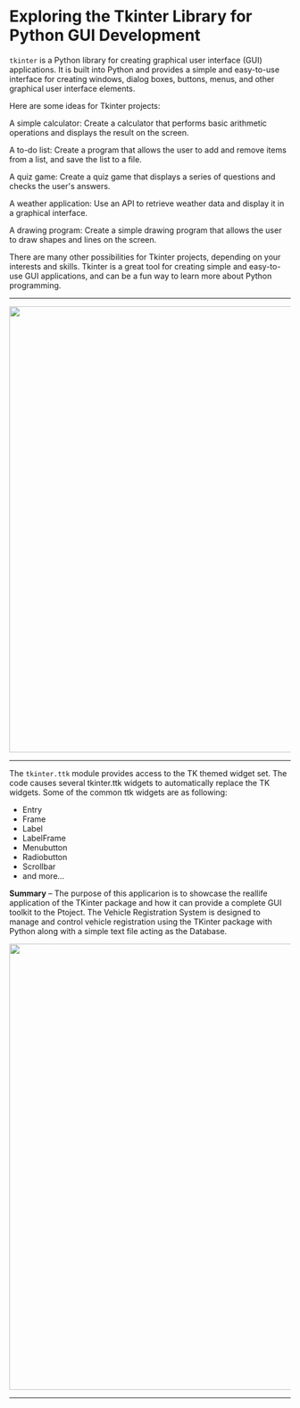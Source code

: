 # Exploring the Tkinter Library for Python GUI Development

`tkinter` is a Python library for creating graphical user interface (GUI) applications. It is built into Python and provides a simple and easy-to-use interface for creating windows, dialog boxes, buttons, menus, and other graphical user interface elements.

Here are some ideas for Tkinter projects:

A simple calculator: Create a calculator that performs basic arithmetic operations and displays the result on the screen.

A to-do list: Create a program that allows the user to add and remove items from a list, and save the list to a file.

A quiz game: Create a quiz game that displays a series of questions and checks the user's answers.

A weather application: Use an API to retrieve weather data and display it in a graphical interface.

A drawing program: Create a simple drawing program that allows the user to draw shapes and lines on the screen.

There are many other possibilities for Tkinter projects, depending on your interests and skills. Tkinter is a great tool for creating simple and easy-to-use GUI applications, and can be a fun way to learn more about Python programming.

---
<image src ="ScreenShots\B.png" width="800">

---

The `tkinter.ttk` module provides access to the TK themed widget set. The code causes several tkinter.ttk widgets to automatically replace the TK widgets. Some of the common ttk widgets are as following:

+ Entry
+ Frame
+ Label
+ LabelFrame
+ Menubutton
+ Radiobutton
+ Scrollbar
+ and more...


<b>Summary</b> – The purpose of this applicarion is to showcase the reallife application of the TKinter package and how it can provide a complete GUI toolkit to the Ptoject. The Vehicle Registration System is designed to manage and 
control vehicle registration using the TKinter package with Python along with a simple text file acting as the Database.

<p><image src ="ScreenShots\A.png" width="800">

---
